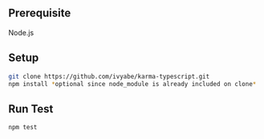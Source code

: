 ## Prerequisite
Node.js

## Setup
```bash
git clone https://github.com/ivyabe/karma-typescript.git
npm install *optional since node_module is already included on clone*
```

## Run Test
```bash
npm test
```
